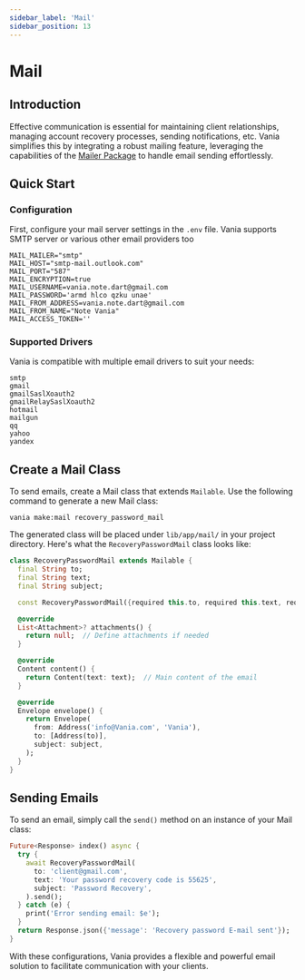 ```yaml
---
sidebar_label: 'Mail'
sidebar_position: 13
---
```


# Mail

## Introduction

Effective communication is essential for maintaining client relationships, managing account recovery processes, sending notifications, etc. Vania simplifies this by integrating a robust mailing feature, leveraging the capabilities of the [Mailer Package](https://pub.dev/packages/mailer) to handle email sending effortlessly.

## Quick Start

### Configuration

First, configure your mail server settings in the `.env` file. Vania supports SMTP server or various other email providers too

```env
MAIL_MAILER="smtp"
MAIL_HOST="smtp-mail.outlook.com"
MAIL_PORT="587"
MAIL_ENCRYPTION=true
MAIL_USERNAME=vania.note.dart@gmail.com
MAIL_PASSWORD='armd hlco qzku unae'
MAIL_FROM_ADDRESS=vania.note.dart@gmail.com
MAIL_FROM_NAME="Note Vania"
MAIL_ACCESS_TOKEN=''
```

### Supported Drivers

Vania is compatible with multiple email drivers to suit your needs:

```text
smtp
gmail
gmailSaslXoauth2
gmailRelaySaslXoauth2
hotmail
mailgun
qq
yahoo
yandex
```

## Create a Mail Class

To send emails, create a Mail class that extends `Mailable`. Use the following command to generate a new Mail class:

```shell
vania make:mail recovery_password_mail
```

The generated class will be placed under `lib/app/mail/` in your project directory. Here's what the `RecoveryPasswordMail` class looks like:

```dart
class RecoveryPasswordMail extends Mailable {
  final String to;
  final String text;
  final String subject;

  const RecoveryPasswordMail({required this.to, required this.text, required this.subject});

  @override
  List<Attachment>? attachments() {
    return null;  // Define attachments if needed
  }

  @override
  Content content() {
    return Content(text: text);  // Main content of the email
  }

  @override
  Envelope envelope() {
    return Envelope(
      from: Address('info@Vania.com', 'Vania'),
      to: [Address(to)],
      subject: subject,
    );
  }
}
```

## Sending Emails

To send an email, simply call the `send()` method on an instance of your Mail class:

```dart
Future<Response> index() async {
  try {
    await RecoveryPasswordMail(
      to: 'client@gmail.com',
      text: 'Your password recovery code is 55625',
      subject: 'Password Recovery',
    ).send();
  } catch (e) {
    print('Error sending email: $e');
  }
  return Response.json({'message': 'Recovery password E-mail sent'});
}
```

With these configurations, Vania provides a flexible and powerful email solution to facilitate communication with your clients.
